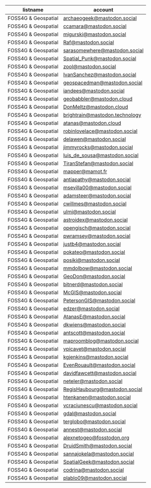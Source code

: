 listname             |   account
---------------------|--------------------------------
FOSS4G & Geospatial  |  archaeogeek@mastodon.social
FOSS4G & Geospatial  |  ccamara@mastodon.social
FOSS4G & Geospatial  |  migurski@mastodon.social
FOSS4G & Geospatial  |  Raf@mastodon.social
FOSS4G & Geospatial  |  sarasomewhere@mastodon.social
FOSS4G & Geospatial  |  Spatial_Punk@mastodon.social
FOSS4G & Geospatial  |  zool@mastodon.social
FOSS4G & Geospatial  |  IvanSanchez@mastodon.social
FOSS4G & Geospatial  |  geospacedman@mastodon.social
FOSS4G & Geospatial  |  iandees@mastodon.social
FOSS4G & Geospatial  |  geobabbler@mastodon.cloud
FOSS4G & Geospatial  |  DonMeltz@mastodon.cloud
FOSS4G & Geospatial  |  brightrain@mastodon.technology
FOSS4G & Geospatial  |  atanas@mastodon.cloud
FOSS4G & Geospatial  |  robinlovelace@mastodon.social
FOSS4G & Geospatial  |  delawen@mastodon.social
FOSS4G & Geospatial  |  jimmyrocks@mastodon.social
FOSS4G & Geospatial  |  luis_de_sousa@mastodon.social
FOSS4G & Geospatial  |  TiranStefan@mastodon.social
FOSS4G & Geospatial  |  mapper@mamot.fr
FOSS4G & Geospatial  |  antiapathy@mastodon.social
FOSS4G & Geospatial  |  msevilla00@mastodon.social
FOSS4G & Geospatial  |  adamsteer@mastodon.social
FOSS4G & Geospatial  |  cwillmes@mastodon.social
FOSS4G & Geospatial  |  ulmi@mastodon.social
FOSS4G & Geospatial  |  astroidex@mastodon.social
FOSS4G & Geospatial  |  opengisch@mastodon.social
FOSS4G & Geospatial  |  pwramsey@mastodon.social
FOSS4G & Geospatial  |  justb4@mastodon.social
FOSS4G & Geospatial  |  pokateo@mastodon.social
FOSS4G & Geospatial  |  posiki@mastodon.social
FOSS4G & Geospatial  |  mmdolbow@mastodon.social
FOSS4G & Geospatial  |  GeoDon@mastodon.social
FOSS4G & Geospatial  |  bitnerd@mastodon.social
FOSS4G & Geospatial  |  McGIS@mastodon.social
FOSS4G & Geospatial  |  PetersonGIS@mastodon.social
FOSS4G & Geospatial  |  edzer@mastodon.social
FOSS4G & Geospatial  |  AtanasE@mastodon.social
FOSS4G & Geospatial  |  dkwiens@mastodon.social
FOSS4G & Geospatial  |  antscott@mastodon.social
FOSS4G & Geospatial  |  maproomblog@mastodon.social
FOSS4G & Geospatial  |  vpicavet@mastodon.social
FOSS4G & Geospatial  |  kgjenkins@mastodon.social
FOSS4G & Geospatial  |  EvenRouault@mastodon.social
FOSS4G & Geospatial  |  davidfawcett@mastodon.social
FOSS4G & Geospatial  |  neteler@mastodon.social
FOSS4G & Geospatial  |  RegisHaubourg@mastodon.social
FOSS4G & Geospatial  |  htenkanen@mastodon.social
FOSS4G & Geospatial  |  vcraciunescu@mastodon.social
FOSS4G & Geospatial  |  gdal@mastodon.social
FOSS4G & Geospatial  |  terglobo@mastodon.social
FOSS4G & Geospatial  |  annest@mastodon.social
FOSS4G & Geospatial  |  alexnetogeo@fosstodon.org
FOSS4G & Geospatial  |  DruidSmith@mastodon.social
FOSS4G & Geospatial  |  sannajokela@mastodon.social
FOSS4G & Geospatial  |  SpatialGeek@mastodon.social
FOSS4G & Geospatial  |  codrina@mastodon.social
FOSS4G & Geospatial  |  plablo09@mastodon.social
